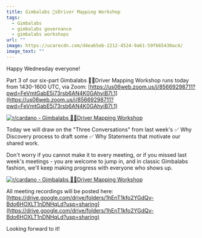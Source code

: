 ```yaml
---
title: Gimbalabs 🙋‍♀️Driver Mapping Workshop
tags:
  - Gimbalabs
  - gimbalabs governance
  - gimbalabs workshops
url: ""
image: https://ucarecdn.com/d4ea65eb-2212-4524-9a61-59f665430ac4/
image_text: ""
---
```


Happy Wednesday everyone!

Part 3 of our six-part Gimbalabs 🙋‍♀️Driver Mapping Workshop runs today from 1430-1600 UTC, via Zoom: [https://us06web.zoom.us/j/85669298711?pwd=FeVmtGabE5i73rsb6AN4K0GAhyiB7l.1](https://us06web.zoom.us/j/85669298711?pwd=FeVmtGabE5i73rsb6AN4K0GAhyiB7l.1)

[![r/cardano - Gimbalabs 🙋‍♀️Driver Mapping Workshop](https://preview.redd.it/vf5ovn58b0dc1.jpg?width=1587&format=pjpg&auto=webp&s=8024773ab61e685df7d51a8683bfaa1f89e19821)](https://preview.redd.it/vf5ovn58b0dc1.jpg?width=1587&format=pjpg&auto=webp&s=8024773ab61e685df7d51a8683bfaa1f89e19821)

Today we will draw on the "Three Conversations" from last week's ✅ Why Discovery process to draft some ✅ Why Statements that motivate our shared work.

Don't worry if you cannot make it to every meeting, or if you missed last week's meetings - you are welcome to jump in, and in classic Gimbalabs fashion, we'll keep making progress with everyone who shows up.

[![r/cardano - Gimbalabs 🙋‍♀️Driver Mapping Workshop](https://preview.redd.it/06m6w5oab0dc1.jpg?width=1366&format=pjpg&auto=webp&s=bda2fdd60e5ebbaabd2b1daa561eaf1dd76d81dd)](https://preview.redd.it/06m6w5oab0dc1.jpg?width=1366&format=pjpg&auto=webp&s=bda2fdd60e5ebbaabd2b1daa561eaf1dd76d81dd)

All meeting recordings will be posted here: [https://drive.google.com/drive/folders/1hEnT1kfo2YGdQv-Bdo6HOXLT1nDNHqLd?usp=sharing](https://drive.google.com/drive/folders/1hEnT1kfo2YGdQv-Bdo6HOXLT1nDNHqLd?usp=sharing)

Looking forward to it!
